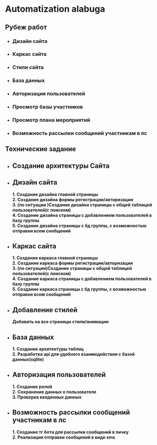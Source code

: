 # Automatization alabuga
## Рубеж работ
- ### Дизайн сайта
- ### Каркас сайта
- ### Стили сайта
- ### База данных
- ### Авторизация пользователей
- ### Просмотр базы участников
- ### Просмотр плана мероприятий
- ### Возможность рассылки сообщений участникам в лс
## Технические задание
- ## Создание архитектуры Сайта
- ## Дизайн сайта
    **1. Создание дизайна главной страницы<br>
    2. Создание дизайна формы регистрации/авторизации<br>
    3. (по ситуации )Создание дизайна страницы с общей таблицей пользователей(с поиском)<br>
    4. Создание дизайна страницы с добавлением пользователей в базу группы<br>
    5. Создание дизайна страницы с бд группы, с возможностью отправки всем сообщений<br>**

- ## Каркас сайта
    **1. Создание каркаса главной страницы<br>
    2. Создание каркаса формы регистрации/авторизации<br>
    3. (по ситуации)Создание страницы с общей таблицей пользователей(с поиском)<br>
    4. Создание каркаса страницы с добавлением пользователей в базу группы<br>
    5. Создание каркаса страницы с бд группы, с возможностью отправки всем сообщений<br>**

- ## Добавление стилей
    **Добавить на все страницы стили/анимации**

- ## База данных
    **1. Создание архитектуры таблиц<br>
    2. Разработка api для удобного взаимодействия с базой данных(sqlite)**
- ## Авторизация пользователей
    **1. Создание ролей<br>
    2. Сохранение данных о 
    пользователе<br>
    3. Проверка введенных данных**
- ## Возможность рассылки сообщений участникам в лс
    **1. Создание тг бота для рассылки сообщений в личку<br>
    2. Реализация отправки сообщений в виде sms**